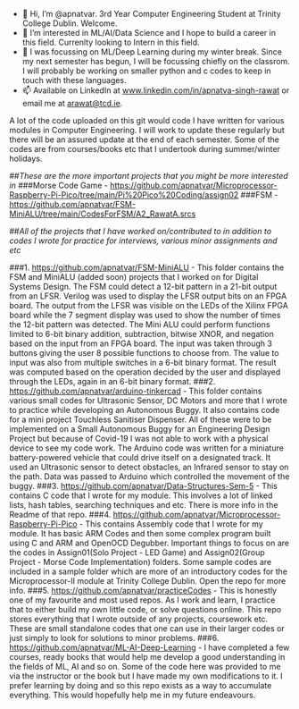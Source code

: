 - 👋 Hi, I’m @apnatvar. 3rd Year Computer Engineering Student at Trinity College Dublin. Welcome.
- 👀 I’m interested in ML/AI/Data Science and I hope to build a career in this field. Currenlty looking to Intern in this field.
- 🌱 I was focussing on ML/Deep Learning during my winter break. Since my next semester has begun, I will be focussing chiefly on the classrom. I will probably be working on smaller python and c codes to keep in touch with these languages. 
- 📫 Available on LinkedIn at www.linkedin.com/in/apnatva-singh-rawat or email me at arawat@tcd.ie. 

A lot of the code uploaded on this git would code I have written for various modules in Computer Engineering. I will work to update these regularly but 
there will be an assured update at the end of each semester. 
Some of the codes are from courses/books etc that I undertook during summer/winter holidays.

##*These are the more important projects that you might be more interested in*
###Morse Code Game - https://github.com/apnatvar/Microprocessor-Raspberry-Pi-Pico/tree/main/Pi%20Pico%20Coding/assign02
###FSM - https://github.com/apnatvar/FSM-MiniALU/tree/main/CodesForFSM/A2_RawatA.srcs

##*All of the projects that I have worked on/contributed to in addition to codes I wrote for practice for interviews, various minor assignments and etc* 

###1. https://github.com/apnatvar/FSM-MiniALU - This folder contains the FSM and MiniALU (added soon) projects that I worked on for Digital Systems Design. The FSM could detect a 12-bit pattern in a 21-bit output from an LFSR. Verilog was used to display the LFSR output bits on an FPGA board. The output from the LFSR was visible on the LEDs of the Xilinx FPGA board while the 7 segment display was used to show the number of times the 12-bit pattern was detected. The Mini ALU could perform functions limited to 6-bit binary addition, subtraction, bitwise XNOR, and negation based on the input from an FPGA board. The input was taken through 3 buttons giving the user 8 possible functions to choose from. The value to input was also from multiple switches in a 6-bit binary format. The result was computed based on the operation decided by the user and displayed through the LEDs, again in an 6-bit binary format.
###2. https://github.com/apnatvar/arduino-tinkercad - This folder contains various small codes for Ultrasonic Sensor, DC Motors and more that I wrote to practice while developing an Autonomous Buggy. It also contains code for a mini project Touchless Sanitiser Dispenser. All of these were to be implemented on a Small Autonomous Buggy for an Engineering Design Project but because of Covid-19 I was not able to work with a physical device to see my code work. The Arduino code was written for a miniature battery-powered vehicle that could drive itself on a designated track. It used an Ultrasonic sensor to detect obstacles, an Infrared sensor to stay on the path. Data was passed to Arduino which controlled the movement of the buggy.
###3. https://github.com/apnatvar/Data-Structures-Sem-5 - This contains C code that I wrote for my module. This involves a lot of linked lists, hash tables, searching techniques and etc. There is more info in the Readme of that repo.
###4. https://github.com/apnatvar/Microprocessor-Raspberry-Pi-Pico - This contains Assembly code that I wrote for my module. It has basic ARM Codes and then some complex program built using C and ARM and OpenOCD Degubber. Important things to focus on are the codes in Assign01(Solo Project - LED Game) and Assign02(Group Project - Morse Code Implementation) folders. Some sample codes are included in a sample folder which are more of an introductory codes for the Microprocessor-II module at Trinity College Dublin. Open the repo for more info.
###5. https://github.com/apnatvar/practiceCodes - This is honestly one of my favourite and most used repos. As I work and learn, I practice that to either build my own little code, or solve questions online. This repo stores everything that I wrote outside of any projects, coursework etc. These are small standalone codes that one can use in their larger codes or just simply to look for solutions to minor problems.
###6. https://github.com/apnatvar/ML-AI-Deep-Learning - I have completed a few courses, ready books that would help me develop a good understanding in the fields of ML, AI and so on. Some of the code here was provided to me via the instructor or the book but I have made my own modifications to it. I prefer learning by doing and so this repo exists as a way to accumulate everything. This would hopefully help me in my future endeavours.
<!---
apnatvar/apnatvar is a ✨ special ✨ repository because its `README.md` (this file) appears on your GitHub profile.
You can click the Preview link to take a look at your changes.
--->
